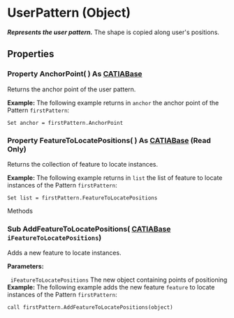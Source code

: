 # UserPattern (Object)

**_Represents the user pattern._**
The shape is copied along user's positions.

## Properties

### Property **AnchorPoint**( ) As [CATIABase](../System/interface_AnyObject_17321.md)

Returns the anchor point of the user pattern.

**Example:**     The following example returns in `anchor` the anchor point of the Pattern `firstPattern`:

```VBScript
Set anchor = firstPattern.AnchorPoint

```

### Property **FeatureToLocatePositions**( ) As [CATIABase](../System/interface_AnyObject_17321.md) (Read Only)

Returns the collection of feature to locate instances.

**Example:**     The following example returns in `list` the list of feature to locate instances of the Pattern `firstPattern`:

```VBScript
Set list = firstPattern.FeatureToLocatePositions

```

Methods

### Sub **AddFeatureToLocatePositions**( [CATIABase](../System/interface_AnyObject_17321.md)  `iFeatureToLocatePositions`)

Adds a new feature to locate instances.

**Parameters:**

` iFeatureToLocatePositions`      The new object containing points of positioning  **Example:**     The following example adds the new feature `feature` to locate instances of the Pattern `firstPattern`:

```VBScript
call firstPattern.AddFeatureToLocatePositions(object)

```